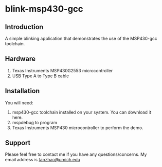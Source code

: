 blink-msp430-gcc
================

Introduction
------------
A simple blinking application that demonstrates the use of the MSP430-gcc toolchain.

Hardware
--------
1. Texas Instruments MSP430G2553 microcontroller
2. USB Type A to Type B cable

Installation
------------
You will need:  
1. msp430-gcc toolchain installed on your system. You can download it here.
2. mspdebug to program
3. Texas Instruments MSP430 microcontroller to perform the demo.

Support
------
Please feel free to contact me if you have any questions/concerns. My email address is tanzhao@umich.edu
